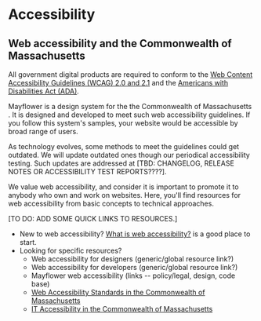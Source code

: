 # Accessibility

## Web accessibility and the Commonwealth of Massachusetts

All government digital products are required to conform to the [Web Content Accessibility Guidelines (WCAG) 2.0 and 2.1](https://www.w3.org/WAI/standards-guidelines/wcag/) and the [Americans with Disabilities Act (ADA)](https://www.ada.gov/).

Mayflower is a design system for the the Commonwealth of Massachusetts
. It is designed and developed to meet such web accessibility guidelines.  If you follow this system's samples, your website would be accessible by broad range of users.

As technology evolves, some methods to meet the guidelines could get outdated. We will update outdated ones though our periodical accessibility testing. Such updates are addressed at [TBD:  CHANGELOG, RELEASE NOTES OR ACCESSIBILITY TEST REPORTS????].

We value web accessibility, and consider it is important to promote it to anybody who own and work on websites. Here, you'll find resources for web accessibility from basic concepts to technical approaches.

[TO DO:  ADD SOME QUICK LINKS TO RESOURCES.]
- New to web accessibility? [What is web accessibility?](global--accessibility-definition.md) is a good place to start. 
- Looking for specific resources? 
  - Web accessibility for designers (generic/global resource link?)
  - Web accessibility for developers (generic/global resource link?)
  - Mayflower web accessibility (links -- policy/legal, design, code base)
  - [Web Accessibility Standards in the Commonwealth of Massachusetts](https://www.mass.gov/guides/web-accessibility-standards)
  - [IT Accessibility in the Commonwealth of Massachusetts](https://www.mass.gov/it-accessibility)
